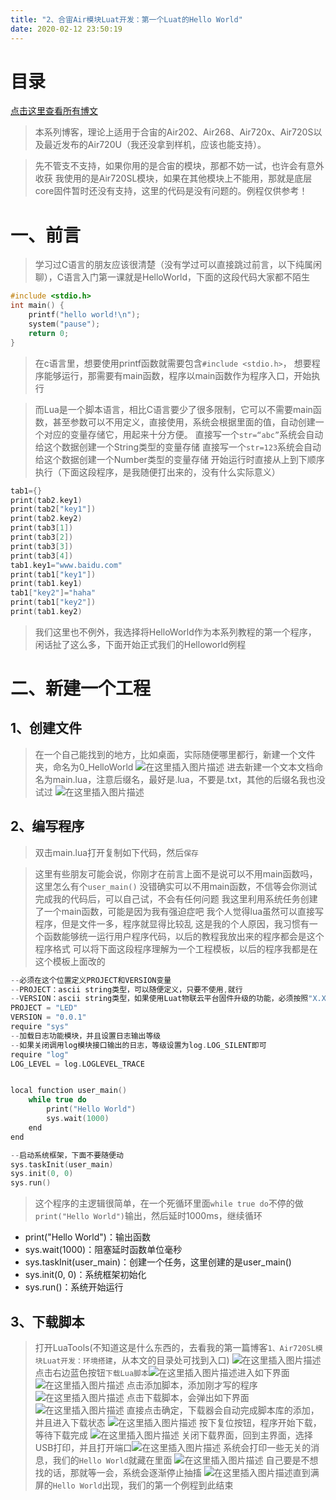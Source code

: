 ```yaml
---
title: "2、合宙Air模块Luat开发：第一个Luat的Hello World"
date: 2020-02-12 23:50:19
---
```


# 目录

[点击这里查看所有博文](https://blog.csdn.net/weixin_44570083/article/details/104285283)

> 本系列博客，理论上适用于合宙的Air202、Air268、Air720x、Air720S以及最近发布的Air720U（我还没拿到样机，应该也能支持）。


> 先不管支不支持，如果你用的是合宙的模块，那都不妨一试，也许会有意外收获
我使用的是Air720SL模块，如果在其他模块上不能用，那就是底层core固件暂时还没有支持，这里的代码是没有问题的。例程仅供参考！

# 一、前言

> 学习过C语言的朋友应该很清楚（没有学过可以直接跳过前言，以下纯属闲聊），C语言入门第一课就是HelloWorld，下面的这段代码大家都不陌生

```c
#include <stdio.h>
int main() {
    printf("hello world!\n");
    system("pause");
    return 0;
}
```

> 在c语言里，想要使用printf函数就需要包含`#include <stdio.h>`，
> 想要程序能够运行，那需要有main函数，程序以main函数作为程序入口，开始执行

> 而Lua是一个脚本语言，相比C语言要少了很多限制，它可以不需要main函数，甚至参数可以不用定义，直接使用，系统会根据里面的值，自动创建一个对应的变量存储它，用起来十分方便。
> 直接写一个`str=“abc”`系统会自动给这个数据创建一个String类型的变量存储
> 直接写一个`str=123`系统会自动给这个数据创建一个Number类型的变量存储
> 开始运行时直接从上到下顺序执行（下面这段程序，是我随便打出来的，没有什么实际意义）

```c
tab1={}
print(tab2.key1)
print(tab2["key1"])
print(tab2.key2)
print(tab3[1])
print(tab3[2])
print(tab3[3])
print(tab3[4])
tab1.key1="www.baidu.com"
print(tab1["key1"])
print(tab1.key1)
tab1["key2"]="haha"
print(tab1["key2"])
print(tab1.key2)

```

> 我们这里也不例外，我选择将HelloWorld作为本系列教程的第一个程序，
> 闲话扯了这么多，下面开始正式我们的Helloworld例程

# 二、新建一个工程

## 1、创建文件

> 在一个自己能找到的地方，比如桌面，实际随便哪里都行，新建一个文件夹，命名为0_HelloWorld
> ![在这里插入图片描述](https://img-blog.csdnimg.cn/20200212222315435.png)
> 进去新建一个文本文档命名为main.lua，注意后缀名，最好是.lua，不要是.txt，其他的后缀名我也没试过
> ![在这里插入图片描述](https://img-blog.csdnimg.cn/20200212222624121.png)

## 2、编写程序

> 双击main.lua打开复制如下代码，然后`保存`

> 这里有些朋友可能会说，你刚才在前言上面不是说可以不用main函数吗，这里怎么有个`user_main()`
> 没错确实可以不用main函数，不信等会你测试完成我的代码后，可以自己试，不会有任何问题
> 我这里利用系统任务创建了一个main函数，可能是因为我有强迫症吧
> 我个人觉得lua虽然可以直接写程序，但是文件一多，程序就显得比较乱
> 这是我的个人原因，我习惯有一个函数能够统一运行用户程序代码，以后的教程我放出来的程序都会是这个程序格式
> 可以将下面这段程序理解为一个工程模板，以后的程序我都是在这个模板上面改的

```c
--必须在这个位置定义PROJECT和VERSION变量
--PROJECT：ascii string类型，可以随便定义，只要不使用,就行
--VERSION：ascii string类型，如果使用Luat物联云平台固件升级的功能，必须按照"X.X.X"定义，X表示1位数字；否则可随便定义
PROJECT = "LED"
VERSION = "0.0.1"
require "sys"
--加载日志功能模块，并且设置日志输出等级
--如果关闭调用log模块接口输出的日志，等级设置为log.LOG_SILENT即可
require "log"
LOG_LEVEL = log.LOGLEVEL_TRACE


local function user_main()
    while true do
		print("Hello World")
		sys.wait(1000)
	end
end

--启动系统框架，下面不要随便动
sys.taskInit(user_main)
sys.init(0, 0)
sys.run()
```

> 这个程序的主逻辑很简单，在一个死循环里面`while true do`不停的做`print("Hello World")`输出，然后延时1000ms，继续循环

* print("Hello World")：输出函数
* sys.wait(1000)：阻塞延时函数单位毫秒
* sys.taskInit(user_main)：创建一个任务，这里创建的是user_main()
* sys.init(0, 0)：系统框架初始化
* sys.run()：系统开始运行

## 3、下载脚本

> 打开LuaTools(不知道这是什么东西的，去看我的第一篇博客`1、Air720SL模块Luat开发：环境搭建`，从本文的目录处可找到入口)
> ![在这里插入图片描述](https://img-blog.csdnimg.cn/20200212231613579.png?x-oss-process=image/watermark,type_ZmFuZ3poZW5naGVpdGk,shadow_10,text_aHR0cHM6Ly9ibG9nLmNzZG4ubmV0L3dlaXhpbl80NDU3MDA4Mw==,size_16,color_FFFFFF,t_70)
> 点击右边蓝色按钮`下载Lua脚本`![在这里插入图片描述](https://img-blog.csdnimg.cn/2020021223165889.png)进入如下界面
> ![在这里插入图片描述](https://img-blog.csdnimg.cn/20200212231800607.png?x-oss-process=image/watermark,type_ZmFuZ3poZW5naGVpdGk,shadow_10,text_aHR0cHM6Ly9ibG9nLmNzZG4ubmV0L3dlaXhpbl80NDU3MDA4Mw==,size_16,color_FFFFFF,t_70)
> 点击添加脚本，添加刚才写的程序
> ![在这里插入图片描述](https://img-blog.csdnimg.cn/20200212231856340.png?x-oss-process=image/watermark,type_ZmFuZ3poZW5naGVpdGk,shadow_10,text_aHR0cHM6Ly9ibG9nLmNzZG4ubmV0L3dlaXhpbl80NDU3MDA4Mw==,size_16,color_FFFFFF,t_70)
> 点击下载脚本，会弹出如下界面
> ![在这里插入图片描述](https://img-blog.csdnimg.cn/20200212231941488.png?x-oss-process=image/watermark,type_ZmFuZ3poZW5naGVpdGk,shadow_10,text_aHR0cHM6Ly9ibG9nLmNzZG4ubmV0L3dlaXhpbl80NDU3MDA4Mw==,size_16,color_FFFFFF,t_70)
> 直接点击确定，下载器会自动完成脚本库的添加，并且进入下载状态
> ![在这里插入图片描述](https://img-blog.csdnimg.cn/2020021223203293.png?x-oss-process=image/watermark,type_ZmFuZ3poZW5naGVpdGk,shadow_10,text_aHR0cHM6Ly9ibG9nLmNzZG4ubmV0L3dlaXhpbl80NDU3MDA4Mw==,size_16,color_FFFFFF,t_70)
> 按下复位按钮，程序开始下载，等待下载完成
> ![在这里插入图片描述](https://img-blog.csdnimg.cn/20200212232143469.png)
> 关闭下载界面，回到主界面，选择USB打印，并且打开端口![在这里插入图片描述](https://img-blog.csdnimg.cn/202002122322121.png)
> 系统会打印一些无关的消息，我们的`Hello World`就藏在里面
> ![在这里插入图片描述](https://img-blog.csdnimg.cn/20200212232405188.png?x-oss-process=image/watermark,type_ZmFuZ3poZW5naGVpdGk,shadow_10,text_aHR0cHM6Ly9ibG9nLmNzZG4ubmV0L3dlaXhpbl80NDU3MDA4Mw==,size_16,color_FFFFFF,t_70)
> 自己要是不想找的话，那就等一会，系统会逐渐停止抽搐
> ![在这里插入图片描述](https://img-blog.csdnimg.cn/20200212232639885.png?x-oss-process=image/watermark,type_ZmFuZ3poZW5naGVpdGk,shadow_10,text_aHR0cHM6Ly9ibG9nLmNzZG4ubmV0L3dlaXhpbl80NDU3MDA4Mw==,size_16,color_FFFFFF,t_70)直到满屏的`Hello World`出现，我们的第一个例程到此结束